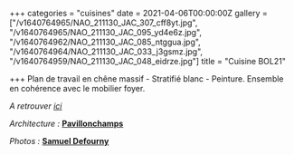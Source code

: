 +++
categories = "cuisines"
date = 2021-04-06T00:00:00Z
gallery = ["/v1640764965/NAO_211130_JAC_307_cff8yt.jpg", "/v1640764965/NAO_211130_JAC_095_yd4e6z.jpg", "/v1640764962/NAO_211130_JAC_085_ntggua.jpg", "/v1640764964/NAO_211130_JAC_033_j3gsmz.jpg", "/v1640764959/NAO_211130_JAC_048_eidrze.jpg"]
title = "Cuisine BOL21"

+++
Plan de travail en chêne massif - Stratifié blanc - Peinture. Ensemble en cohérence avec le mobilier foyer.

_A retrouver_ [_ici_](https://www.naos-atelier.be/realisations/sejours/ "link")

_Architecture :_ [**Pavillonchamps**](https://www.pavillonchamps.be/ "link")

_Photos :_ [**Samuel Defourny**](https://www.smdf.be/ "Link")
